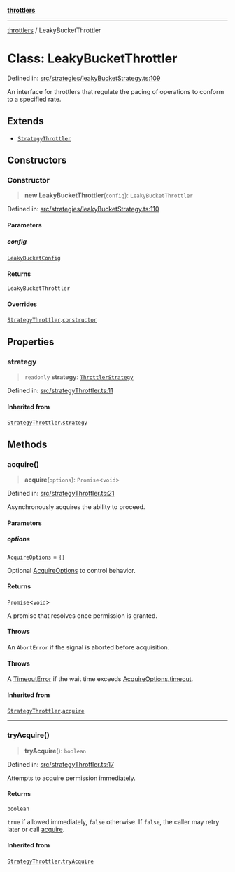 [**throttlers**](../README.md)

***

[throttlers](../globals.md) / LeakyBucketThrottler

# Class: LeakyBucketThrottler

Defined in: [src/strategies/leakyBucketStrategy.ts:109](https://github.com/havelessbemore/throttlers/blob/3e64dbc7f42ad7431d8e4aaaafc9787d4a004f91/src/strategies/leakyBucketStrategy.ts#L109)

An interface for throttlers that regulate the pacing
of operations to conform to a specified rate.

## Extends

- [`StrategyThrottler`](StrategyThrottler.md)

## Constructors

### Constructor

> **new LeakyBucketThrottler**(`config`): `LeakyBucketThrottler`

Defined in: [src/strategies/leakyBucketStrategy.ts:110](https://github.com/havelessbemore/throttlers/blob/3e64dbc7f42ad7431d8e4aaaafc9787d4a004f91/src/strategies/leakyBucketStrategy.ts#L110)

#### Parameters

##### config

[`LeakyBucketConfig`](../interfaces/LeakyBucketConfig.md)

#### Returns

`LeakyBucketThrottler`

#### Overrides

[`StrategyThrottler`](StrategyThrottler.md).[`constructor`](StrategyThrottler.md#constructor)

## Properties

### strategy

> `readonly` **strategy**: [`ThrottlerStrategy`](../interfaces/ThrottlerStrategy.md)

Defined in: [src/strategyThrottler.ts:11](https://github.com/havelessbemore/throttlers/blob/3e64dbc7f42ad7431d8e4aaaafc9787d4a004f91/src/strategyThrottler.ts#L11)

#### Inherited from

[`StrategyThrottler`](StrategyThrottler.md).[`strategy`](StrategyThrottler.md#strategy)

## Methods

### acquire()

> **acquire**(`options`): `Promise`\<`void`\>

Defined in: [src/strategyThrottler.ts:21](https://github.com/havelessbemore/throttlers/blob/3e64dbc7f42ad7431d8e4aaaafc9787d4a004f91/src/strategyThrottler.ts#L21)

Asynchronously acquires the ability to proceed.

#### Parameters

##### options

[`AcquireOptions`](../interfaces/AcquireOptions.md) = `{}`

Optional [AcquireOptions](../interfaces/AcquireOptions.md) to control behavior.

#### Returns

`Promise`\<`void`\>

A promise that resolves once permission is granted.

#### Throws

An `AbortError` if the signal is aborted before acquisition.

#### Throws

A [TimeoutError](TimeoutError.md) if the wait time exceeds [AcquireOptions.timeout](../interfaces/AcquireOptions.md#timeout).

#### Inherited from

[`StrategyThrottler`](StrategyThrottler.md).[`acquire`](StrategyThrottler.md#acquire)

***

### tryAcquire()

> **tryAcquire**(): `boolean`

Defined in: [src/strategyThrottler.ts:17](https://github.com/havelessbemore/throttlers/blob/3e64dbc7f42ad7431d8e4aaaafc9787d4a004f91/src/strategyThrottler.ts#L17)

Attempts to acquire permission immediately.

#### Returns

`boolean`

`true` if allowed immediately, `false` otherwise.
If `false`, the caller may retry later or call [acquire](../interfaces/Throttler.md#acquire).

#### Inherited from

[`StrategyThrottler`](StrategyThrottler.md).[`tryAcquire`](StrategyThrottler.md#tryacquire)
